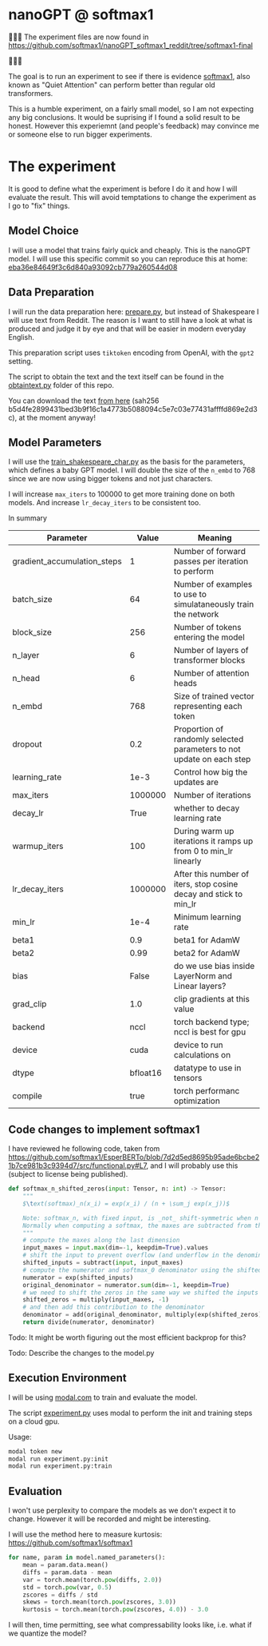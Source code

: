 # nanoGPT @ softmax1

🚧🚧🚧
The experiment files are now found in https://github.com/softmax1/nanoGPT_softmax1_reddit/tree/softmax1-final

🚧🚧🚧

The goal is to run an experiment to see if there is evidence [softmax1](https://www.evanmiller.org/attention-is-off-by-one.html), also known as "Quiet Attention" can perform better than regular old transformers.

This is a humble experiment, on a fairly small model, so I am not expecting any big conclusions. It would be suprising if I found a solid result to be honest. However this experiemnt (and people's feedback) may convince me or someone else to run bigger experiments.

# The experiment

It is good to define what the experiment is before I do it and how I will evaluate the result. This will avoid temptations to change the experiment as I go to "fix" things.

## Model Choice

I will use a model that trains fairly quick and cheaply. This is the nanoGPT model. I will use this specific commit so you can reproduce this at home: [eba36e84649f3c6d840a93092cb779a260544d08](https://github.com/karpathy/nanoGPT/tree/eba36e84649f3c6d840a93092cb779a260544d08)

## Data Preparation

I will run the data preparation here: [prepare.py](https://github.com/karpathy/nanoGPT/blob/eba36e84649f3c6d840a93092cb779a260544d08/data/shakespeare/prepare.py), but instead of Shakespeare I will use text from Reddit. The reason is I want to still have a look at what is produced and judge it by eye and that will be easier in modern everyday English.

This preparation script uses `tiktoken` encoding from OpenAI, with the `gpt2` setting.

The script to obtain the text and the text itself can be found in the [obtaintext.py](./stc/patch/obtaintext.py) folder of this repo.

You can download the text [from here](https://q1r1.c19.e2-5.dev/models/reddit_sydney_text_sample.tgz) (sah256 b5d4fe2899431bed3b9f16c1a4773b5088094c5e7c03e77431affffd869e2d3c), at the moment anyway!

## Model Parameters

I will use the [train_shakespeare_char.py](https://github.com/karpathy/nanoGPT/blob/eba36e84649f3c6d840a93092cb779a260544d08/config/train_shakespeare_char.py) as the basis for the parameters, which defines a baby GPT model. I will double the size of the `n_embd` to 768 since we are now using bigger tokens and not just characters.

I will increase `max_iters` to 100000 to get more training done on both models. And increase `lr_decay_iters` to be consistent too.

In summary

| Parameter                   | Value    | Meaning                                                               |
| --------------------------- | -------- | --------------------------------------------------------------------- |
| gradient_accumulation_steps | 1        | Number of  forward passes per iteration to perform                    |
| batch_size                  | 64       | Number of examples to use to simulataneously train the network        |
| block_size                  | 256      | Number of tokens entering the model                                   |
| n_layer                     | 6        | Number of layers of transformer blocks                                |
| n_head                      | 6        | Number of attention heads                                             |
| n_embd                      | 768      | Size of trained vector representing each token                        |
| dropout                     | 0.2      | Proportion of randomly selected parameters to not update on each step |
| learning_rate               | 1e-3     | Control how big the updates are                                       |
| max_iters                   | 1000000  | Number of iterations                                                  |
| decay_lr                    | True     | whether to decay learning rate                                        |
| warmup_iters                | 100      | During warm up iterations it ramps up from 0 to min_lr linearly       |
| lr_decay_iters              | 1000000  | After this number of iters, stop cosine decay and  stick to min_lr    |
| min_lr                      | 1e-4     | Minimum learning rate                                                 |
| beta1                       | 0.9      | beta1 for AdamW                                                       |
| beta2                       | 0.99     | beta2 for AdamW                                                       |
| bias                        | False    | do we use bias inside LayerNorm and Linear layers?                    |
| grad_clip                   | 1.0      | clip gradients at this value                                          |
| backend                     | nccl     | torch backend type; nccl is best for gpu                              |
| device                      | cuda     | device to run calculations on                                         |
| dtype                       | bfloat16 | datatype to use in tensors                                            |
| compile                     | true     | torch performanc optimization                                         |

## Code changes to implement softmax1

I have reviewed he following code, taken from https://github.com/softmax1/EsperBERTo/blob/7d2d5ed8695b95ade6bcbe21b7ce981b3c9394d7/src/functional.py#L7, and I will probably use this (subject to license being published).

```python
def softmax_n_shifted_zeros(input: Tensor, n: int) -> Tensor:
    """
    $\text(softmax)_n(x_i) = exp(x_i) / (n + \sum_j exp(x_j))$

    Note: softmax_n, with fixed input, is _not_ shift-symmetric when n != 0, and we must account for this.
    Normally when computing a softmax, the maxes are subtracted from the inputs for numeric stability.
    """
    # compute the maxes along the last dimension
    input_maxes = input.max(dim=-1, keepdim=True).values
    # shift the input to prevent overflow (and underflow in the denominator)
    shifted_inputs = subtract(input, input_maxes)
    # compute the numerator and softmax_0 denominator using the shifted input
    numerator = exp(shifted_inputs)
    original_denominator = numerator.sum(dim=-1, keepdim=True)
    # we need to shift the zeros in the same way we shifted the inputs
    shifted_zeros = multiply(input_maxes, -1)
    # and then add this contribution to the denominator
    denominator = add(original_denominator, multiply(exp(shifted_zeros), n))
    return divide(numerator, denominator)
```

Todo: It might be worth figuring out the most efficient backprop for this? 

Todo: Describe the changes to the model.py

## Execution Environment

I will be using [modal.com](https://modal.com) to train and evaluate the model. 

The script [experiment.py](/experiment.py) uses modal to perform the init and training steps on a cloud gpu.

Usage:

```bash
modal token new
modal run experiment.py:init
modal run experiment.py:train
```

## Evaluation

I won't use perplexity to compare the models as we don't expect it to change. However it will be recorded and might be interesting.

I will use the method here to measure kurtosis: https://github.com/softmax1/softmax1

```python
for name, param in model.named_parameters():
    mean = param.data.mean()
    diffs = param.data - mean
    var = torch.mean(torch.pow(diffs, 2.0))
    std = torch.pow(var, 0.5)
    zscores = diffs / std
    skews = torch.mean(torch.pow(zscores, 3.0))
    kurtosis = torch.mean(torch.pow(zscores, 4.0)) - 3.0
```

I will then, time permitting, see what compressability looks like, i.e. what if we quantize the model?
